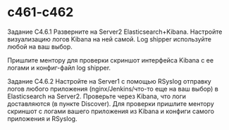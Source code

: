 # c461-c462

Задание C4.6.1
Разверните на Server2 Elasticsearch+Kibana. Настройте визуализацию логов Kibana на ней самой. Log shipper используйте любой на ваш выбор.

Пришлите ментору для проверки скриншот интерфейса Kibana с ее логами и конфиг-файл log shipper.

Задание C4.6.2
Настройте на Server1 с помощью RSyslog отправку логов любого приложения (nginx/Jenkins/что-то еще на ваш выбор) в Elasticsearch на Server2.
Проверьте через Kibana, что логи доставляются (в пункте Discover).
Для проверки пришлите ментору скриншот с логами вашего приложения из Kibana и конфиги самого приложения и RSyslog.
